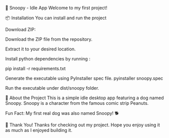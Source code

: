 🐶 Snoopy - Idle App
Welcome to my first project!

📦 Installation
You can install and run the project 

Download ZIP:

Download the ZIP file from the repository.

Extract it to your desired location.

Install python dependencies by running :

pip install -r requirements.txt


Generate the executable using PyInstaller spec file.
pyinstaller snoopy.spec


Run the executable under dist/snoopy folder.


🐾 About the Project
This is a simple idle desktop app featuring a dog named Snoopy.
Snoopy is a character from the famous comic strip Peanuts.

Fun Fact: My first real dog was also named Snoopy! 🐕

🙏 Thank You!
Thanks for checking out my project. Hope you enjoy using it as much as I enjoyed building it.

